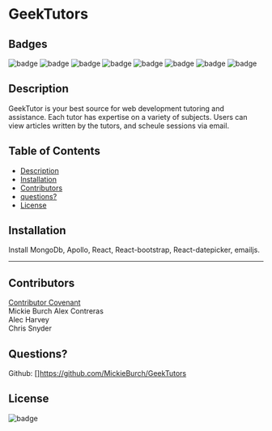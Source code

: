 # GeekTutors
  
  ## Badges
  
  ![badge](https://img.shields.io/badge/Slack-4A154B?style=for-the-badge&logo=slack&logoColor=white)
  ![badge](https://img.shields.io/badge/Stack_Overflow-FE7A16?style=for-the-badge&logo=stack-overflow&logoColor=white)
  ![badge](https://img.shields.io/badge/JavaScript-F7DF1E?style=for-the-badge&logo=javascript&logoColor=black)
  ![badge](https://img.shields.io/badge/Node.js-43853D?style=for-the-badge&logo=node.js&logoColor=white)
  ![badge](https://img.shields.io/badge/Express.js-404D59?style=for-the-badge)
  ![badge](https://img.shields.io/badge/jQuery-0769AD?style=for-the-badge&logo=jquery&logoColor=white)
  ![badge](https://img.shields.io/badge/MySQL-00000F?style=for-the-badge&logo=mysql&logoColor=white)
  ![badge](https://img.shields.io/badge/Heroku-430098?style=for-the-badge&logo=heroku&logoColor=white)    

  
  ## Description
  GeekTutor is your best source for web development tutoring and assistance. Each tutor has expertise on a variety of subjects. 
  Users can view articles written by the tutors, and scheule sessions via email.

  ## Table of Contents

  - [Description](#description)
  - [Installation](#installation)
  - [Contributors](#contribute)
  - [questions?](#Questions)
  - [License](#license)
  
  ## Installation
  Install MongoDb, Apollo, React, React-bootstrap, React-datepicker, emailjs.
  
_____________________________________________________________________________________________________________________________________


  ## Contributors
  [Contributor Covenant](https://www.contributor-covenant.org/)  
  Mickie Burch
  Alex Contreras  
  Alec Harvey   
  Chris Snyder 

  ## Questions?
  
  Github: []https://github.com/MickieBurch/GeekTutors
  

  ## License
 
  ![badge](https://img.shields.io/badge/license-Github,NPM-yellow)<br />
